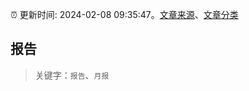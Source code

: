 :alarm_clock: 更新时间: 2024-02-08 09:35:47。[文章来源](/README.md)、[文章分类](/TAGS.md)

## 报告


> 关键字：`报告`、`月报`



